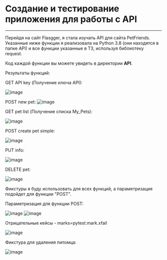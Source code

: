 # Создание и тестирование приложения для работы с API 
---

Перейдя на сайт Flasgger, я стала изучать API для сайта PetFriends. Указанные ниже функции я реализовала на Python 3.8 (они находятся в папке API) и все функции указанные в ТЗ, используя библиотеку request.

Код каждой функции вы можете увидеть в директории **API**.

Результаты функций:

GET API key (Получение ключа API):

![image](https://user-images.githubusercontent.com/83708760/147490218-73dec3c2-d4e5-4eb9-bacc-94db62ba36c9.png)

POST new pet:
![image](https://user-images.githubusercontent.com/83708760/147490445-1c18ebe9-a714-43fa-92e6-ae5fa44523f2.png)

GET pet list (Получение списка My_Pets):

![image](https://user-images.githubusercontent.com/83708760/147490524-d8e9182c-7d1c-4753-b373-fb04a504799e.png)

POST create pet simple:

![image](https://user-images.githubusercontent.com/83708760/147490605-58c0060d-9d74-4e26-b947-ce7a6df7aca5.png)

PUT info:

![image](https://user-images.githubusercontent.com/83708760/147490649-c2089ad0-c27c-474f-9046-d5c1b192deec.png)

DELETE pet:

![image](https://user-images.githubusercontent.com/83708760/147490703-8015174d-3a6c-42f6-b199-c8f377687eec.png)

Фикстуры я буду использовать для всех функций, а параметризация подойдет для функции "POST".

Параметризация для функции POST: 

![image](https://user-images.githubusercontent.com/83708760/147490871-0811b6a6-b63a-48a4-82b4-e7570c1f3d22.png)
![image](https://user-images.githubusercontent.com/83708760/147490898-c26c7967-98e0-477b-884a-e03908f90f79.png)

Oтрицательные кейсы - marks=pytest.mark.xfail

![image](https://user-images.githubusercontent.com/83708760/147491015-2643b09e-9b5b-45cf-8bcb-d6483013b288.png)

Фикстура для удаления питомца: 

![image](https://user-images.githubusercontent.com/83708760/147491104-f6e5b7dd-21a7-49d6-9415-138404661c7f.png)












